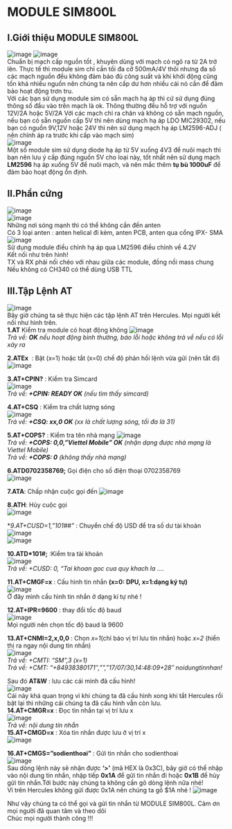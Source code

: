 # MODULE SIM800L
## I.Giới thiệu MODULE SIM800L
![image](https://user-images.githubusercontent.com/86427371/146665885-047bd1b6-f462-4f83-b7e4-dfc39415e1e3.png)
![image](https://user-images.githubusercontent.com/86427371/146665892-799747d0-0938-4859-9223-51c0f5bec8f3.png)  
 Chuẩn bị mạch cấp nguồn tốt , khuyên dùng với mạch có ngõ ra từ 2A trở lên. Thực tế thì module sim chỉ cần tối đa cỡ 500mA/4V thôi nhưng đa số các mạch nguồn đều không đảm bảo đủ công suất và khi khởi động cũng tốn khá nhiều nguồn nên chúng ta nên cấp dư hơn nhiều cái nó cần để đảm bảo hoạt động trơn tru.  
 Với các bạn sử dụng module sim có sẵn mạch hạ áp thì cứ sử dụng đúng thông số đầu vào trên mạch là ok. Thông thường đều hỗ trợ với nguồn 12V/2A hoặc 5V/2A
Với các mạch chỉ ra chân và không có sẵn mạch nguồn, nếu bạn có sẵn nguồn cấp 5V thì nên dùng mạch hạ áp LDO MIC29302, nếu bạn có nguồn 9V,12V hoặc 24V thì nên sử dụng mạch hạ áp LM2596-ADJ ( nên chỉnh áp ra trước khi cấp vào mạch sim)  
![image](https://user-images.githubusercontent.com/86427371/146665990-cdb265e9-e8e9-4844-acc5-7facd535bb12.png)  
Một số module sim sử dụng diode hạ áp từ 5V xuống 4V3 để nuôi mạch thì bạn nên lưu ý cấp đúng nguồn 5V cho loại này, tốt nhất nên sử dụng mạch **LM2596** hạ áp xuống 5V để nuôi mạch, và nên mắc thêm **tụ bù 1000uF** để đảm bảo hoạt động ổn định.
## II.Phần cứng  
![image](https://user-images.githubusercontent.com/86427371/146666138-612ffd35-5f2b-4d40-8965-a35ec3338373.png)  
![image](https://user-images.githubusercontent.com/86427371/146666168-68ca2048-0175-463b-ae57-9df817011e56.png)  
Những nơi sóng mạnh thì có thể không cần đến anten  
Có 3 loại anten : anten helical đi kèm, anten PCB, anten qua cổng IPX- SMA
![image](https://user-images.githubusercontent.com/86427371/146666256-a009f61f-3f8d-47cc-bc93-95de498854de.png)  
Sử dụng module điều chỉnh hạ áp qua LM2596 điều chỉnh về 4.2V  
Kết nối như trên hình!  
TX và RX phải nối chéo với nhau giữa các module, đồng  nối mass chung  
Nếu không có CH340 có thể dùng USB TTL  
## III.Tập Lệnh AT  
![image](https://user-images.githubusercontent.com/86427371/146667075-956506a8-e573-4e86-aab9-34002073df6e.png)  
Bây giờ chúng ta sẽ thực hiện các tập lệnh AT trên Hercules. Mọi người kết nối như hình trên.  
**1.AT**  Kiểm tra module có hoạt động không 
![image](https://user-images.githubusercontent.com/86427371/146667151-12a66279-c030-4960-b32d-fa865fd9f2a0.png)  
*Trả về: **OK** nếu hoạt động bình thường, báo lỗi hoặc 	không trả về nếu có lỗi xảy ra* 

**2.ATEx**  : Bật (x=1) hoặc tắt (x=0) chế độ phản hồi lệnh vừa gửi (nên tắt đi) 
![image](https://user-images.githubusercontent.com/86427371/146667194-552c8fcf-8a35-416e-80b9-c07c6fdf09ed.png)  

**3.AT+CPIN?** :  Kiểm tra Simcard  
![image](https://user-images.githubusercontent.com/86427371/146667209-8e068cae-af6a-4e52-8847-6ee3dc913c83.png)  
*Trả về: **+CPIN: READY OK** (nếu tìm thấy simcard)*  

 **4.AT+CSQ** :  Kiểm tra chất lượng sóng  
 ![image](https://user-images.githubusercontent.com/86427371/146667230-92eceaad-6116-49de-979c-08b23b275660.png)  
*Trả về: **+CSQ: xx,0 OK** (xx là chất lượng sóng, tối đa là 31)*  

**5.AT+COPS?** : Kiểm tra tên nhà mạng
![image](https://user-images.githubusercontent.com/86427371/146667248-ccd9f4ae-311d-4055-ad13-144651d357e1.png)    
*Trả về: **+COPS: 0,0,”Viettel Mobile” OK** (nhận dạng được nhà mạng là Viettel Mobile)*   
*Trả về: **+COPS: 0** (không thấy nhà mạng)*  

**6.ATD0702358769;** Gọi điện cho số điện thoại 0702358769  
![image](https://user-images.githubusercontent.com/86427371/146667265-2d30be96-514d-4403-b8ab-e0001c2aac7b.png)  

**7.ATA**: Chấp nhận cuộc gọi đến 
![image](https://user-images.githubusercontent.com/86427371/146667278-0d846327-a1df-4c94-a4ba-74bb7a8900d8.png)  

**8.ATH**: Hủy cuộc gọi  
![image](https://user-images.githubusercontent.com/86427371/146667291-d091f1c4-67d1-425c-a0dd-6e296ed46ac8.png)  

**9.AT+CUSD=1,”*101##”** : Chuyển chế độ USD để tra số dư tài khoản  
![image](https://user-images.githubusercontent.com/86427371/146667305-611adb94-3e2c-4794-9bc6-a7a51ecc2c05.png)    
![image](https://user-images.githubusercontent.com/86427371/146667322-135f46dd-3c35-4962-853f-0daf431c3474.png)  

**10.ATD*101#;** :Kiểm tra tài khoản  
![image](https://user-images.githubusercontent.com/86427371/146667370-27f4f071-e0b7-4e70-bf55-d5e8ae47d6d3.png)  
*Trả về: +CUSD: 0, “Tai khoan goc cua quy khach la ….*   

**11.AT+CMGF=x** : Cấu hình tin nhắn **(x=0: DPU, x=1:dạng ký tự)**  
![image](https://user-images.githubusercontent.com/86427371/146667467-2776ec57-e53c-4f20-835e-bdde09f8910f.png)  
Ở đây mình cấu hình tin nhắn ở dạng kí tự nhé !  

**12.AT+IPR=9600** : thay đổi tốc độ baud  
![image](https://user-images.githubusercontent.com/86427371/146667507-2d948a42-4bc3-4d89-9d4c-0123a9bb4417.png)  
Mọi người nên chọn tốc độ baud là 9600  

**13.AT+CNMI=2,x,0,0** : Chọn *x=1*(chỉ báo vị trí lưu tin nhắn) hoặc *x=2* (hiển thị ra ngay nội dung tin nhắn)  
![image](https://user-images.githubusercontent.com/86427371/146667538-79976c19-2318-49dc-a9b7-818d56b85096.png)  
*Trả về: +CMTI: “SM”,3 (x=1)*  
*Trả về: +CMT: “+84938380171″,””,”17/07/30,14:48:09+28″ noidungtinnhan!*  

Sau đó **AT&W** : lưu các cái mình đã cấu hình!  
![image](https://user-images.githubusercontent.com/86427371/146667567-3c3bd99f-1b16-436b-803a-3c49bafc48f2.png)  
Cái này khá quan trọng vì khi chúng ta đã cấu hình xong khi tắt Hercules rồi bật lại thì những  cái chúng ta đã cấu hình vẫn còn lưu.  
**14.AT+CMGR=x** : Đọc tin nhắn tại vị trí lưu x  
![image](https://user-images.githubusercontent.com/86427371/146667616-28df0b76-afcf-4c16-921b-7db562f156b0.png)  
*Trả về: nội dung tin nhắn*  
**15.AT+CMGD=x** : Xóa tin nhắn được lưu ở vị trí x  
![image](https://user-images.githubusercontent.com/86427371/146667702-23c505f5-9d9d-4715-b68e-d6a141b3b912.png)  

**16.AT+CMGS=”sodienthoai”** : Gửi tin nhắn cho sodienthoai  
![image](https://user-images.githubusercontent.com/86427371/146667743-db217ff2-e9ce-48f9-86f0-4074759e1b68.png)  
Sau dòng lệnh này sẽ nhận được **‘>’** (mã HEX là 0x3C), bây giờ có thể nhập vào nội dung tin nhắn, nhập tiếp **0x1A** để gửi tin nhắn đi hoặc **0x1B** để hủy gửi tin nhắn.Tới bước này chúng ta không cần gõ dòng lệnh <CR><LF> nữa nhé!  
 Vì trên Hercules không gửi được 0x1A nên chúng ta gõ $1A nhé !
 ![image](https://user-images.githubusercontent.com/86427371/146668016-016e7202-c323-4c34-9e3c-2da6bb3a9137.png)  
 
 
Như vậy chúng ta có thể gọi và gửi tin nhắn từ MODULE SIM800L.
Cảm ơn mọi người đã quan tâm và theo dõi   
Chúc mọi người thành công !!! 
































 





 












